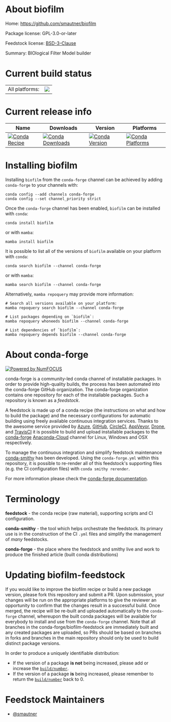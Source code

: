 About biofilm
=============

Home: https://github.com/smautner/biofilm

Package license: GPL-3.0-or-later

Feedstock license: [BSD-3-Clause](https://github.com/conda-forge/biofilm-feedstock/blob/main/LICENSE.txt)

Summary: BIOlogical Filter Model builder

Current build status
====================


<table><tr><td>All platforms:</td>
    <td>
      <a href="https://dev.azure.com/conda-forge/feedstock-builds/_build/latest?definitionId=16982&branchName=main">
        <img src="https://dev.azure.com/conda-forge/feedstock-builds/_apis/build/status/biofilm-feedstock?branchName=main">
      </a>
    </td>
  </tr>
</table>

Current release info
====================

| Name | Downloads | Version | Platforms |
| --- | --- | --- | --- |
| [![Conda Recipe](https://img.shields.io/badge/recipe-biofilm-green.svg)](https://anaconda.org/conda-forge/biofilm) | [![Conda Downloads](https://img.shields.io/conda/dn/conda-forge/biofilm.svg)](https://anaconda.org/conda-forge/biofilm) | [![Conda Version](https://img.shields.io/conda/vn/conda-forge/biofilm.svg)](https://anaconda.org/conda-forge/biofilm) | [![Conda Platforms](https://img.shields.io/conda/pn/conda-forge/biofilm.svg)](https://anaconda.org/conda-forge/biofilm) |

Installing biofilm
==================

Installing `biofilm` from the `conda-forge` channel can be achieved by adding `conda-forge` to your channels with:

```
conda config --add channels conda-forge
conda config --set channel_priority strict
```

Once the `conda-forge` channel has been enabled, `biofilm` can be installed with `conda`:

```
conda install biofilm
```

or with `mamba`:

```
mamba install biofilm
```

It is possible to list all of the versions of `biofilm` available on your platform with `conda`:

```
conda search biofilm --channel conda-forge
```

or with `mamba`:

```
mamba search biofilm --channel conda-forge
```

Alternatively, `mamba repoquery` may provide more information:

```
# Search all versions available on your platform:
mamba repoquery search biofilm --channel conda-forge

# List packages depending on `biofilm`:
mamba repoquery whoneeds biofilm --channel conda-forge

# List dependencies of `biofilm`:
mamba repoquery depends biofilm --channel conda-forge
```


About conda-forge
=================

[![Powered by
NumFOCUS](https://img.shields.io/badge/powered%20by-NumFOCUS-orange.svg?style=flat&colorA=E1523D&colorB=007D8A)](https://numfocus.org)

conda-forge is a community-led conda channel of installable packages.
In order to provide high-quality builds, the process has been automated into the
conda-forge GitHub organization. The conda-forge organization contains one repository
for each of the installable packages. Such a repository is known as a *feedstock*.

A feedstock is made up of a conda recipe (the instructions on what and how to build
the package) and the necessary configurations for automatic building using freely
available continuous integration services. Thanks to the awesome service provided by
[Azure](https://azure.microsoft.com/en-us/services/devops/), [GitHub](https://github.com/),
[CircleCI](https://circleci.com/), [AppVeyor](https://www.appveyor.com/),
[Drone](https://cloud.drone.io/welcome), and [TravisCI](https://travis-ci.com/)
it is possible to build and upload installable packages to the
[conda-forge](https://anaconda.org/conda-forge) [Anaconda-Cloud](https://anaconda.org/)
channel for Linux, Windows and OSX respectively.

To manage the continuous integration and simplify feedstock maintenance
[conda-smithy](https://github.com/conda-forge/conda-smithy) has been developed.
Using the ``conda-forge.yml`` within this repository, it is possible to re-render all of
this feedstock's supporting files (e.g. the CI configuration files) with ``conda smithy rerender``.

For more information please check the [conda-forge documentation](https://conda-forge.org/docs/).

Terminology
===========

**feedstock** - the conda recipe (raw material), supporting scripts and CI configuration.

**conda-smithy** - the tool which helps orchestrate the feedstock.
                   Its primary use is in the construction of the CI ``.yml`` files
                   and simplify the management of *many* feedstocks.

**conda-forge** - the place where the feedstock and smithy live and work to
                  produce the finished article (built conda distributions)


Updating biofilm-feedstock
==========================

If you would like to improve the biofilm recipe or build a new
package version, please fork this repository and submit a PR. Upon submission,
your changes will be run on the appropriate platforms to give the reviewer an
opportunity to confirm that the changes result in a successful build. Once
merged, the recipe will be re-built and uploaded automatically to the
`conda-forge` channel, whereupon the built conda packages will be available for
everybody to install and use from the `conda-forge` channel.
Note that all branches in the conda-forge/biofilm-feedstock are
immediately built and any created packages are uploaded, so PRs should be based
on branches in forks and branches in the main repository should only be used to
build distinct package versions.

In order to produce a uniquely identifiable distribution:
 * If the version of a package **is not** being increased, please add or increase
   the [``build/number``](https://docs.conda.io/projects/conda-build/en/latest/resources/define-metadata.html#build-number-and-string).
 * If the version of a package **is** being increased, please remember to return
   the [``build/number``](https://docs.conda.io/projects/conda-build/en/latest/resources/define-metadata.html#build-number-and-string)
   back to 0.

Feedstock Maintainers
=====================

* [@smautner](https://github.com/smautner/)

